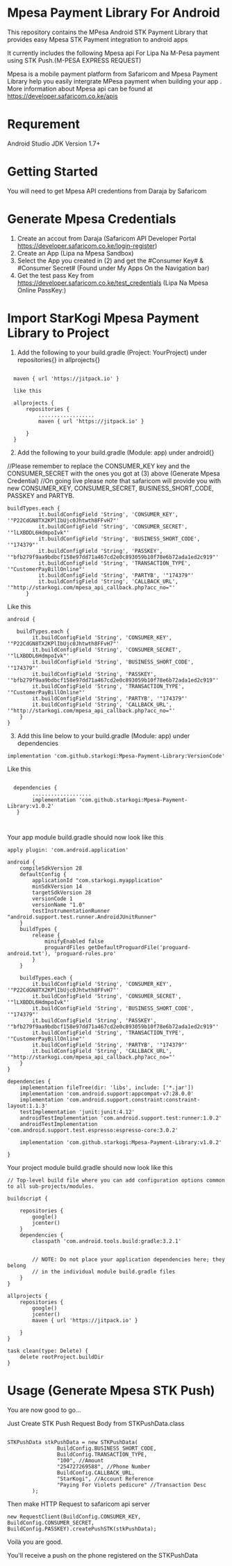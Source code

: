 # Mpesa Payment Library For Android
This repository contains the MPesa Android STK Payment Library that provides easy Mpesa STK Payment integration to android apps 

It currently includes the following Mpesa api
  For Lipa Na M-Pesa payment using STK Push.(M-PESA EXPRESS REQUEST)

Mpesa is a mobile payment platform from Safaricom and  Mpesa Payment Library help you easily intergrate MPesa payment when building your app . More information about Mpesa api can be found at https://developer.safaricom.co.ke/apis

# Requrement

Android Studio
JDK Version 1.7+

# Getting Started

You will need to get Mpesa API credentions from Daraja by Safaricom

# Generate Mpesa Credentials
1. Create an accout from Daraja (Safaricom API Developer Portal https://developer.safaricom.co.ke/login-register)
2. Create an App   (Lipa na Mpesa Sandbox)
3. Select the App you created in (2) and get the #Consumer Key#	& #Consumer Secret#	 (Found under My Apps On the Navigation bar)
4. Get the test pass Key from https://developer.safaricom.co.ke/test_credentials (Lipa Na Mpesa Online PassKey:)

# Import StarKogi Mpesa Payment Library to Project

1. Add the following to your build.gradle (Project: YourProject) under repositories{} in allprojects{}
```

  maven { url 'https://jitpack.io' }
  
  like this 
  
  allprojects {
      repositories {
          ..................
          maven { url 'https://jitpack.io' }

      }
  }
```

2. Add the following to your build.gradle (Module: app) under android{}

//Please remember to replace the CONSUMER_KEY key and the CONSUMER_SECRET with the ones you got at (3) above (Generate Mpesa Credential)
//On going live please note that safaricom will provide you with new CONSUMER_KEY, CONSUMER_SECRET, BUSINESS_SHORT_CODE, PASSKEY and PARTYB.

```
buildTypes.each {
          it.buildConfigField 'String', 'CONSUMER_KEY', '"P22CdGN8TX2KPlIbUjc0Jhtwth8FFvH7"'
          it.buildConfigField 'String', 'CONSUMER_SECRET', '"lLXBDDL6HdmpoIvk"'
          it.buildConfigField 'String', 'BUSINESS_SHORT_CODE', '"174379"'
          it.buildConfigField 'String', 'PASSKEY', '"bfb279f9aa9bdbcf158e97dd71a467cd2e0c893059b10f78e6b72ada1ed2c919"'
          it.buildConfigField 'String', 'TRANSACTION_TYPE', '"CustomerPayBillOnline"'
          it.buildConfigField 'String', 'PARTYB', '"174379"'
          it.buildConfigField 'String', 'CALLBACK_URL', '"http://starkogi.com/mpesa_api_callback.php?acc_no="'
      }
  ```
    
Like this 

```
android {

   buildTypes.each {
        it.buildConfigField 'String', 'CONSUMER_KEY', '"P22CdGN8TX2KPlIbUjc0Jhtwth8FFvH7"'
        it.buildConfigField 'String', 'CONSUMER_SECRET', '"lLXBDDL6HdmpoIvk"'
        it.buildConfigField 'String', 'BUSINESS_SHORT_CODE', '"174379"'
        it.buildConfigField 'String', 'PASSKEY', '"bfb279f9aa9bdbcf158e97dd71a467cd2e0c893059b10f78e6b72ada1ed2c919"'
        it.buildConfigField 'String', 'TRANSACTION_TYPE', '"CustomerPayBillOnline"'
        it.buildConfigField 'String', 'PARTYB', '"174379"'
        it.buildConfigField 'String', 'CALLBACK_URL', '"http://starkogi.com/mpesa_api_callback.php?acc_no="'
    }
}
```

3. Add this line below to your build.gradle (Module: app) under dependencies
 
 ```
implementation 'com.github.starkogi:Mpesa-Payment-Library:VersionCode'

```

Like this

```

  dependencies {
        ...................
        implementation 'com.github.starkogi:Mpesa-Payment-Library:v1.0.2'
   }

    
 ```
 
Your app module build.gradle should now look like this

```
apply plugin: 'com.android.application'

android {
    compileSdkVersion 28
    defaultConfig {
        applicationId "com.starkogi.myapplication"
        minSdkVersion 14
        targetSdkVersion 28
        versionCode 1
        versionName "1.0"
        testInstrumentationRunner "android.support.test.runner.AndroidJUnitRunner"
    }
    buildTypes {
        release {
            minifyEnabled false
            proguardFiles getDefaultProguardFile('proguard-android.txt'), 'proguard-rules.pro'
        }
    }

    buildTypes.each {
        it.buildConfigField 'String', 'CONSUMER_KEY', '"P22CdGN8TX2KPlIbUjc0Jhtwth8FFvH7"'
        it.buildConfigField 'String', 'CONSUMER_SECRET', '"lLXBDDL6HdmpoIvk"'
        it.buildConfigField 'String', 'BUSINESS_SHORT_CODE', '"174379"'
        it.buildConfigField 'String', 'PASSKEY', '"bfb279f9aa9bdbcf158e97dd71a467cd2e0c893059b10f78e6b72ada1ed2c919"'
        it.buildConfigField 'String', 'TRANSACTION_TYPE', '"CustomerPayBillOnline"'
        it.buildConfigField 'String', 'PARTYB', '"174379"'
        it.buildConfigField 'String', 'CALLBACK_URL', '"http://starkogi.com/mpesa_api_callback.php?acc_no="'
    }
}

dependencies {
    implementation fileTree(dir: 'libs', include: ['*.jar'])
    implementation 'com.android.support:appcompat-v7:28.0.0'
    implementation 'com.android.support.constraint:constraint-layout:1.1.3'
    testImplementation 'junit:junit:4.12'
    androidTestImplementation 'com.android.support.test:runner:1.0.2'
    androidTestImplementation 'com.android.support.test.espresso:espresso-core:3.0.2'

    implementation 'com.github.starkogi:Mpesa-Payment-Library:v1.0.2'

}
```

Your project module build.gradle should now look like this


```
// Top-level build file where you can add configuration options common to all sub-projects/modules.

buildscript {
    
    repositories {
        google()
        jcenter()
    }
    dependencies {
        classpath 'com.android.tools.build:gradle:3.2.1'
        

        // NOTE: Do not place your application dependencies here; they belong
        // in the individual module build.gradle files
    }
}

allprojects {
    repositories {
        google()
        jcenter()
        maven { url 'https://jitpack.io' }

    }
}

task clean(type: Delete) {
    delete rootProject.buildDir
}

```

# Usage (Generate Mpesa STK Push)
You are now good to go...

Just Create STK Push Request Body from STKPushData.class

```

STKPushData stkPushData = new STKPushData(
                BuildConfig.BUSINESS_SHORT_CODE,
                BuildConfig.TRANSACTION_TYPE,
                "100", //Amount
                "254727269588", //Phone Number
                BuildConfig.CALLBACK_URL,
                "StarKogi", //Account Reference
                "Paying For Violets pedicure" //Transaction Desc
        );

```
Then make HTTP Request to safaricom api server
   
```   
new RequestClient(BuildConfig.CONSUMER_KEY, BuildConfig.CONSUMER_SECRET, BuildConfig.PASSKEY).createPushSTK(stkPushData);

```
Voilà you are good.

You'll receive a push on the phone registered on the STKPushData


